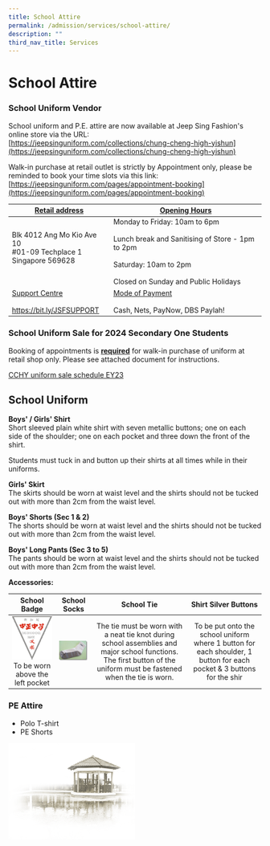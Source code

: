 ```yaml
---
title: School Attire
permalink: /admission/services/school-attire/
description: ""
third_nav_title: Services
---
```

# **School Attire**


### School Uniform Vendor

School uniform and P.E. attire are now available at Jeep Sing Fashion's online store via the URL:    
[https://jeepsinguniform.com/collections/chung-cheng-high-yishun](https://jeepsinguniform.com/collections/chung-cheng-high-yishun)  

Walk-in purchase at retail outlet is strictly by Appointment only, please be reminded to book your time slots via this link:   
[https://jeepsinguniform.com/pages/appointment-booking](https://jeepsinguniform.com/pages/appointment-booking)  

| <u>Retail address</u> 	| <u>Opening Hours</u> 	|
|---	|---	|
| Blk 4012 Ang Mo Kio Ave 10<br>#01-09 Techplace 1<br>Singapore 569628<br><br> 	| Monday to Friday: 10am to 6pm<br><br>Lunch break and Sanitising of Store - 1pm  to 2pm<br><br>Saturday: 10am to 2pm<br><br>Closed on Sunday and Public Holidays 	|
|<u>Support Centre</u><br><br>[https://bit.ly/JSFSUPPORT ](https://bit.ly/JSFSUPPORT )  	| <u>Mode of Payment</u><br><br>Cash, Nets, PayNow, DBS Paylah! 	|


### School Uniform Sale for 2024 Secondary One Students

Booking of appointments is <u>**required**</u>  for walk-in purchase of uniform at retail shop only.  Please see attached document for instructions.

[CCHY uniform sale schedule EY23](/files/Admission/Services/School%20Attire/cchy%20uniform%20sale%20schedule%20ey23.pdf)




School Uniform
--------------

**Boys' / Girls' Shirt**    
Short sleeved plain white shirt with seven metallic buttons; one on each side of the shoulder; one on each pocket and three down the front of the shirt.

Students must tuck in and button up their shirts at all times while in their uniforms.

**Girls' Skirt**   
The skirts should be worn at waist level and the shirts should not be tucked out with more than 2cm from the waist level.

**Boys' Shorts (Sec 1 &amp; 2)**    
The shorts should be worn at waist level and the shirts should not be tucked out with more than 2cm from the waist level. 

**Boys' Long Pants (Sec 3 to 5)**   
The pants should be worn at waist level and the shirts should not be tucked out with more than 2cm from the waist level.

**Accessories:**

| School Badge 	| School Socks 	| School Tie 	| Shirt Silver Buttons 	|
|:---:	|:---:	|:---:	|:---:	|
| ![](/images/CCHY%20School%20Logo.gif) To be worn above the left pocket 	| ![](/images/CCHY%20Socks.jpg) 	| The tie must be worn with a neat tie knot during school assemblies and major school functions. The first button of the uniform must be fastened when the tie is worn. 	| To be put onto the school uniform where 1 button for each shoulder, 1 button for each pocket &amp; 3 buttons for the shir 	|

### PE Attire

* Polo T-shirt
* PE Shorts

<img src="/images/pavilion.png" style="width:50%">